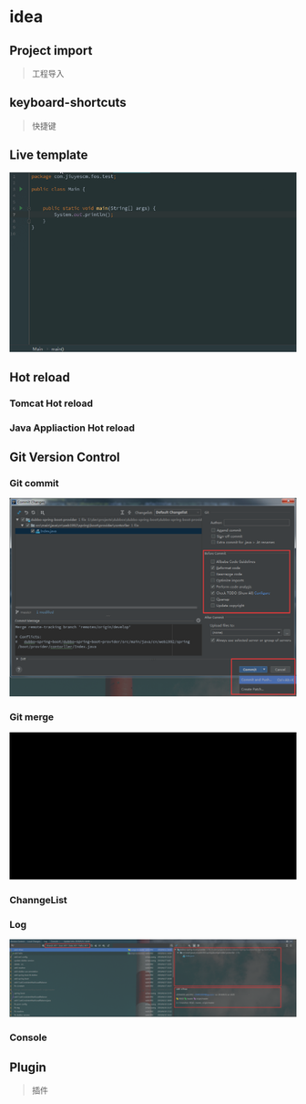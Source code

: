 # idea

## Project import

> 工程导入

## keyboard-shortcuts

> 快捷键

## Live template

![main.gif](./images/main.gif)

## Hot reload

### Tomcat Hot reload

### Java Appliaction Hot reload

## Git Version Control

### Git commit

![git-commit.png](./images/git-commit.png)

### Git merge

![git-merge.gif](./images/git-merge.gif)

### ChanngeList

### Log

![git-log.png](./images/git-log.png)

### Console

## Plugin

> 插件
